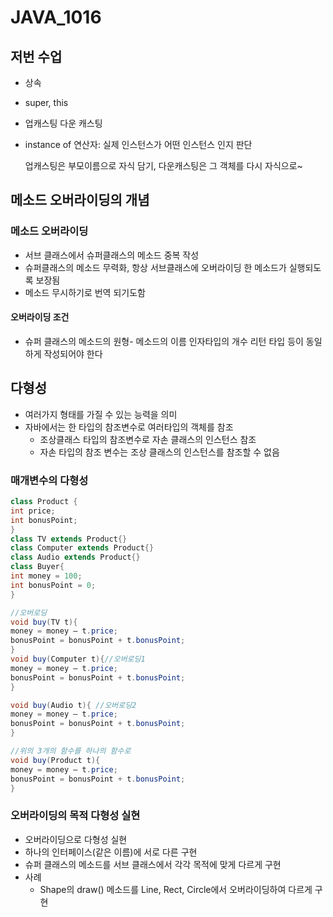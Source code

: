 # JAVA_1016

## 저번 수업

- 상속

- super, this

- 업캐스팅 다운 캐스팅

- instance of 연산자: 실제 인스턴스가 어떤 인스턴스 인지 판단 

  업캐스팅은 부모이름으로 자식 담기, 다운캐스팅은 그 객체를 다시 자식으로~

## 메소드 오버라이딩의 개념

### 메소드 오버라이딩

- 서브 클래스에서 슈퍼클래스의 메소드 중복 작성
- 슈퍼클래스의 메소드 무력화, 항상 서브클래스에 오버라이딩 한 메소드가 실행되도록 보장됨
- 메소드 무시하기로 번역 되기도함 

#### 오버라이딩 조건

- 슈퍼 클래스의 메소드의 원형- 메소드의 이름 인자타입의 개수 리턴 타입 등이 동일하게 작성되어야 한다

## 다형성

- 여러가지 형태를 가질 수 있는 능력을 의미
- 자바에서는 한 타입의 참조변수로 여러타입의 객체를 참조
  - 조상클래스 타입의 참조변수로 자손 클래스의 인스턴스 참조
  - 자손 타입의 참조 변수는 조상 클래스의 인스턴스를 참조할 수 없음

### 매개변수의 다형성

```java
class Product {
int price;
int bonusPoint;
}
class TV extends Product{}
class Computer extends Product{}
class Audio extends Product{}
class Buyer{
int money = 100;
int bonusPoint = 0;
}

//오버로딩
void buy(TV t){
money = money – t.price;
bonusPoint = bonusPoint + t.bonusPoint;
}
void buy(Computer t){//오버로딩1
money = money – t.price;
bonusPoint = bonusPoint + t.bonusPoint;
}

void buy(Audio t){ //오버로딩2
money = money – t.price;
bonusPoint = bonusPoint + t.bonusPoint;
}

//위의 3개의 함수를 하나의 함수로 
void buy(Product t){
money = money – t.price;
bonusPoint = bonusPoint + t.bonusPoint;
}
```

### 오버라이딩의 목적 다형성 실현 

-  오버라이딩으로 다형성 실현
  - 하나의 인터페이스(같은 이름)에 서로 다른 구현 
  - 슈퍼 클래스의 메소드를 서브 클래스에서 각각 목적에 맞게 다르게 구현 
  - 사례 
    - Shape의 draw() 메소드를 Line, Rect, Circle에서 오버라이딩하여 다르게 구현  



